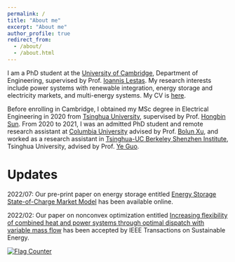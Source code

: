 ```yaml
---
permalink: /
title: "About me"
excerpt: "About me"
author_profile: true
redirect_from: 
  - /about/
  - /about.html
---
```


I am a PhD student at the [University of Cambridge](https://www.cam.ac.uk/), Department of Engineering, supervised by Prof. [Ioannis Lestas](http://www2.eng.cam.ac.uk/~icl20). My research interests include power systems with renewable integration, energy storage and electricity markets, and multi-energy systems. My CV is [here](https://xinqin-site.github.io/files/CV_Xin.pdf).

Before enrolling in Cambridge, I obtained my MSc degree in Electrical Engineering in 2020 from [Tsinghua University](https://www.tsinghua.edu.cn/en/), supervised by Prof. [Hongbin Sun](https://www.eea.tsinghua.edu.cn/en/faculties/shb.htm). From 2020 to 2021, I was an admitted PhD student and remote research assistant at [Columbia University](https://www.columbia.edu/) advised by Prof. [Bolun Xu](https://bolunxu.github.io/), and worked as a research assistant in [Tsinghua-UC Berkeley Shenzhen Institute](https://www.tbsi.edu.cn/english/main.htm), Tsinghua University, advised by Prof. [Ye Guo](https://www.tbsi.edu.cn/english/2021/1011/c4138a29939/page.htm). 

 

Updates
======
2022/07: Our pre-print paper on energy storage entitled [Energy Storage State-of-Charge Market Model](https://arxiv.org/pdf/2207.07221.pdf) has been available online. 

2022/02: Our paper on nonconvex optimization entitled [Increasing flexibility of combined heat and power systems through optimal dispatch with variable mass flow](https://ieeexplore.ieee.org/abstract/document/9677907) has been accepted by IEEE Transactions on Sustainable Energy.



<a href="https://info.flagcounter.com/qrVf"><img src="https://s01.flagcounter.com/count2/qrVf/bg_FFFFFF/txt_000000/border_CCCCCC/columns_2/maxflags_10/viewers_0/labels_1/pageviews_0/flags_0/percent_0/" alt="Flag Counter" border="0"></a>
